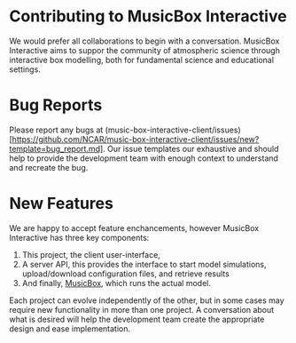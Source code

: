 # Contributing to MusicBox Interactive

We would prefer all collaborations to begin with a conversation. MusicBox Interactive aims to suppor the community of atmospheric science through interactive box modelling, both for fundamental science and educational settings.

# Bug Reports

Please report any bugs at (music-box-interactive-client/issues)[https://github.com/NCAR/music-box-interactive-client/issues/new?template=bug_report.md]. Our issue templates our exhaustive and should help to provide the development team
with enough context to understand and recreate the bug.

# New Features

We are happy to accept feature enchancements, however MusicBox Interactive has three key components:

1. This project, the client user-interface,
2. A server API, this provides the interface to start model simulations, upload/download configuration files, and retrieve results
3. And finally, [MusicBox](https://github.com/NCAR/music-box), which runs the actual model.

Each project can evolve independently of the other, but in some cases may require new functionality in more than one project. A conversation about what is desired will help the development team create the appropriate design and ease implementation.
